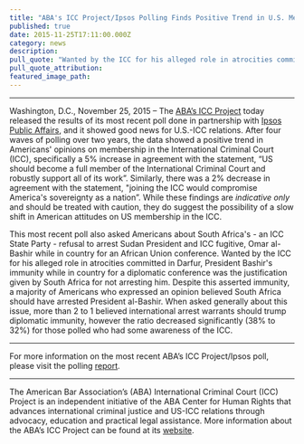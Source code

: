 ```yaml
---
title: "ABA's ICC Project/Ipsos Polling Finds Positive Trend in U.S. Membership in the ICC"
published: true
date: 2015-11-25T17:11:00.000Z
category: news
description:
pull_quote: "Wanted by the ICC for his alleged role in atrocities committed in Darfur, President Bashir's immunity while in country for a diplomatic conference was the justification given by South Africa for not arresting him. Despite this asserted immunity, a majority of Americans who expressed an opinion believed South Africa should have arrested President al-Bashir."
pull_quote_attribution:
featured_image_path:
---
```



---

Washington, D.C., November 25, 2015 – The [ABA’s ICC Project](http://www.aba-icc.org/) today released the results of its most recent poll done in partnership with [Ipsos Public Affairs](http://www.ipsos-na.com/research/public-affairs/), and it showed good news for U.S.-ICC relations. After four waves of polling over two years, the data showed a positive trend in Americans' opinions on membership in the International Criminal Court (ICC), specifically a 5% increase in agreement with the statement, “US should become a full member of the International Criminal Court and robustly support all of its work”. Similarly, there was a 2% decrease in agreement with the statement, "joining the ICC would compromise America's sovereignty as a nation”. While these findings are *indicative only* and should be treated with caution, they do suggest the possibility of a slow shift in American attitudes on US membership in the ICC.

This most recent poll also asked Americans about South Africa's - an ICC State Party - refusal to arrest Sudan President and ICC fugitive, Omar al-Bashir while in country for an African Union conference. Wanted by the ICC for his alleged role in atrocities committed in Darfur, President Bashir's immunity while in country for a diplomatic conference was the justification given by South Africa for not arresting him. Despite this asserted immunity, a majority of Americans who expressed an opinion believed South Africa should have arrested President al-Bashir. When asked generally about this issue, more than 2 to 1 believed international arrest warrants should trump diplomatic immunity, however the ratio decreased significantly (38% to 32%) for those polled who had some awareness of the ICC.

---

For more information on the most recent ABA’s ICC Project/Ipsos poll, please visit the polling [report](http://bit.ly/1Hndpva).

---

The American Bar Association’s (ABA) International Criminal Court (ICC) Project is an independent initiative of the ABA Center for Human Rights that advances international criminal justice and US-ICC relations through advocacy, education and practical legal assistance. More information about the ABA’s ICC Project can be found at its [website](http://www.aba-icc.org/).